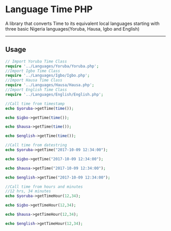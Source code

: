 # Language Time PHP

A library that converts Time to its equivalent local languages starting with three basic Nigeria languages(Yoruba, Hausa, Igbo and English)


**********

## Usage
``` php
// Import Yoruba Time Class
require '../Languages/Yoruba/Yoruba.php';
//Import Igbo Time Class
require '../Languages/Igbo/Igbo.php';
//Import Hausa Time Class
require '../Languages/Hausa/Hausa.php';
//Import English Time Class
require '../Languages/English/English.php';

//Call time from timestamp
echo $yoruba->getTime(time());

echo $igbo->getTime(time());

echo $hausa->getTime(time());

echo $english->getTime(time());

//Call time from datestring
echo $yoruba->getTime("2017-10-09 12:34:00");

echo $igbo->getTime("2017-10-09 12:34:00");

echo $hausa->getTime("2017-10-09 12:34:00");

echo $english->getTime("2017-10-09 12:34:00");

//Call time from hours and minutes
//12 hrs, 34 minutes
echo $yoruba->getTimeHour(12,34);

echo $igbo->getTimeHour(12,34);

echo $hausa->getTimeHour(12,34);

echo $english->getTimeHour(12,34);
